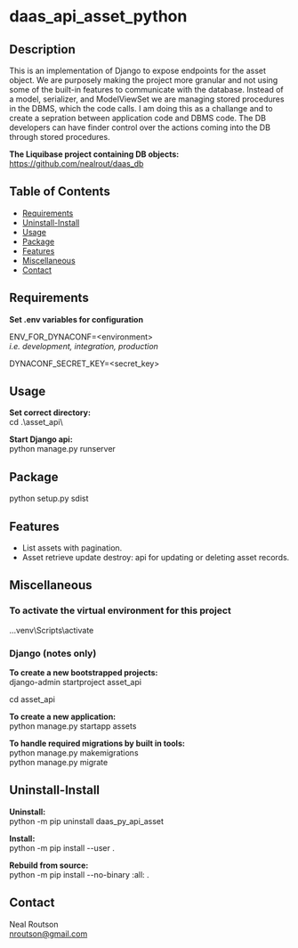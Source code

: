 # daas_api_asset_python

## Description

This is an implementation of Django to expose endpoints for the asset object.  We are purposely making the project more granular and 
not using some of the built-in features to communicate with the database.  Instead of a model, serializer,  and ModelViewSet we
are managing stored procedures in the DBMS, which the code calls.  I am doing this as a challange and to create a sepration between
application code and DBMS code.  The DB developers can have finder control over the actions coming into the DB through stored procedures.

__The Liquibase project containing DB objects:__  
https://github.com/nealrout/daas_db


## Table of Contents

- [Requirements](#requirements)
- [Uninstall-Install](#uninstall-install)
- [Usage](#usage)
- [Package](#package)
- [Features](#features)
- [Miscellaneous](#miscellaneous)
- [Contact](#contact)

## Requirements
__Set .env variables for configuration__  

ENV_FOR_DYNACONF=\<environment\>  
_i.e. development, integration, production_  

DYNACONF_SECRET_KEY=\<secret_key\>

## Usage
__Set correct directory:__  
cd .\asset_api\  

__Start Django api:__  
python manage.py runserver

## Package
python setup.py sdist

## Features
- List assets with pagination.
- Asset retrieve update destroy: api for updating or deleting asset records.

## Miscellaneous
### To activate the virtual environment for this project
..\.venv\Scripts\activate

### Django (notes only)
__To create a new bootstrapped projects:__  
django-admin startproject asset_api

cd asset_api  

__To create a new application:__  
python manage.py startapp assets

__To handle required migrations by built in tools:__  
python manage.py makemigrations  
python manage.py migrate

## Uninstall-Install
__Uninstall:__  
python -m pip uninstall daas_py_api_asset

__Install:__  
python -m pip install --user .


__Rebuild from source:__  
python -m pip install --no-binary :all: .

## Contact
Neal Routson  
nroutson@gmail.com